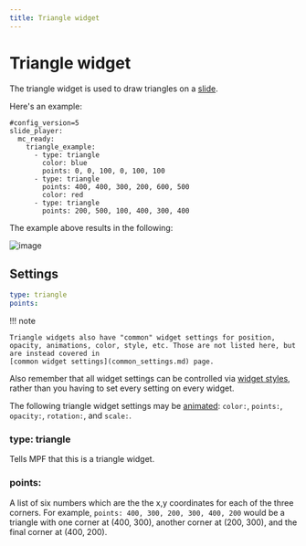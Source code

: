 ```yaml
---
title: Triangle widget
---
```


# Triangle widget


The triangle widget is used to draw triangles on a
[slide](../slides/index.md).

Here's an example:

``` mpf-mc-config
#config_version=5
slide_player:
  mc_ready:
    triangle_example:
      - type: triangle
        color: blue
        points: 0, 0, 100, 0, 100, 100
      - type: triangle
        points: 400, 400, 300, 200, 600, 500
        color: red
      - type: triangle
        points: 200, 500, 100, 400, 300, 400
```

The example above results in the following:

![image](../../images/triangle.png)

## Settings

``` yaml
type: triangle
points:
```

!!! note

    Triangle widgets also have "common" widget settings for position,
    opacity, animations, color, style, etc. Those are not listed here, but
    are instead covered in
    [common widget settings](common_settings.md) page.

Also remember that all widget settings can be controlled via
[widget styles](styles.md), rather than you having to set every setting on every
widget.

The following triangle widget settings may be
[animated](animation.md):
`color:`, `points:`, `opacity:`, `rotation:`, and `scale:`.

### type: triangle

Tells MPF that this is a triangle widget.

### points:

A list of six numbers which are the the x,y coordinates for each of the
three corners. For example, `points: 400, 300, 200, 300, 400, 200` would
be a triangle with one corner at (400, 300), another corner at (200,
300), and the final corner at (400, 200).
